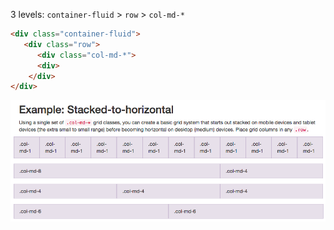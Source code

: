 3 levels:
`container-fluid`  >  `row`  >  `col-md-*`

```html
<div class="container-fluid">
   <div class="row">
      <div class="col-md-*">
      <div>
    </div>
</div>  
```

![Bootstrap grid](bootstrapGrid.png)
